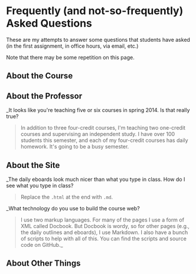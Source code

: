 Frequently (and not-so-frequently) Asked Questions
==================================================

These are my attempts to answer some questions that students have asked
(in the first assignment, in office hours, via email, etc.)

Note that there may be some repetition on this page.

About the Course
----------------

About the Professor
-------------------

_It looks like you're teaching five or six courses in spring 2014.  Is that
really true?

> In addition to three four-credit courses, I'm teaching two one-credit
courses and supervising an independent study.  I have over 100 students
this semester, and each of my four-credit courses has daily homework.
It's going to be a busy semester.

About the Site
--------------

_The daily eboards look much nicer than what you type in class.  How
do I see what you type in class?

> Replace the `.html` at the end with `.md`.

_What technology do you use to build the course web?

> I use two markup languages.  For many of the pages I use a form of
XML called Docbook.  But Docbook is wordy, so for other pages (e.g.,
the daily outlines and eboards), I use Markdown.  I also have a bunch of
scripts to help with all of this.  You can find the scripts and source
code on GitHub._

About Other Things
------------------

